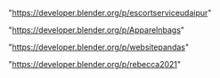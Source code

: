 "https://developer.blender.org/p/escortserviceudaipur"

"https://developer.blender.org/p/Apparelnbags"

"https://developer.blender.org/p/websitepandas"

"https://developer.blender.org/p/rebecca2021"

 

